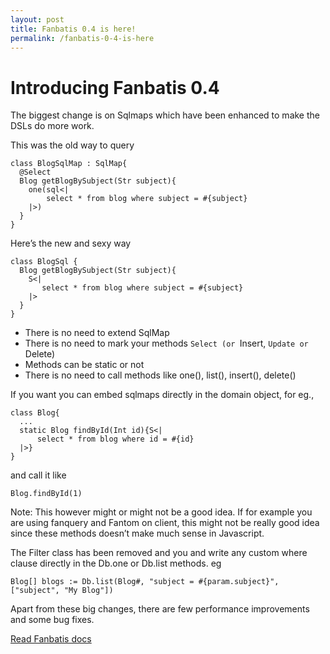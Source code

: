 ```yaml
---
layout: post
title: Fanbatis 0.4 is here!
permalink: /fanbatis-0-4-is-here
---
```


Introducing Fanbatis 0.4
========================

The biggest change is on Sqlmaps which have been enhanced to make the
DSLs do more work.

This was the old way to query

    class BlogSqlMap : SqlMap{
      @Select
      Blog getBlogBySubject(Str subject){
        one(sql<|
            select * from blog where subject = #{subject}
        |>)
      }
    }

Here’s the new and sexy way

    class BlogSql {
      Blog getBlogBySubject(Str subject){
        S<|
           select * from blog where subject = #{subject}
        |>
      }
    }

-   There is no need to extend SqlMap
-   There is no need to mark your methods `Select (or `Insert,
    `Update or `Delete)
-   Methods can be static or not
-   There is no need to call methods like one(), list(), insert(),
    delete()

If you want you can embed sqlmaps directly in the domain object, for
eg.,

    class Blog{
      ...
      static Blog findById(Int id){S<|
          select * from blog where id = #{id}
      |>}
    }

and call it like

    Blog.findById(1)

Note: This however might or might not be a good idea. If for example you
are using fanquery and Fantom on client, this might not be really good
idea since these methods doesn’t make much sense in Javascript.

The Filter class has been removed and you and write any custom where
clause directly in the Db.one or Db.list methods. eg

    Blog[] blogs := Db.list(Blog#, "subject = #{param.subject}", ["subject", "My Blog"])

Apart from these big changes, there are few performance improvements and
some bug fixes.

[Read Fanbatis docs](http://www.talesframework.org/fanbatis/)
